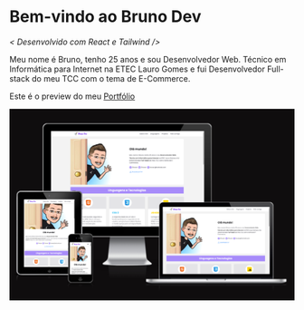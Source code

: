 # Bem-vindo ao Bruno Dev
_< Desenvolvido com React e Tailwind />_

Meu nome é Bruno, tenho 25 anos e sou Desenvolvedor Web.
Técnico em Informática para Internet na ETEC Lauro Gomes e fui Desenvolvedor Full-stack do meu TCC com o tema de E-Commerce.

Este é o preview do meu [Portfólio](https://focxer.github.io/Portfolio/)

<img src="./preview.png">
